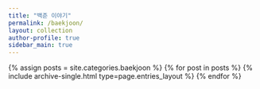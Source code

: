```yaml
---
title: "백준 이야기"
permalink: /baekjoon/
layout: collection
author-profile: true
sidebar_main: true
---
```


{% assign posts = site.categories.baekjoon %}
{% for post in posts %} {% include archive-single.html type=page.entries_layout %} {% endfor %}
